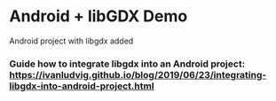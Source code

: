 # Android + libGDX Demo
Android project with libgdx added


### Guide how to integrate libgdx into an Android project: https://ivanludvig.github.io/blog/2019/06/23/integrating-libgdx-into-android-project.html

